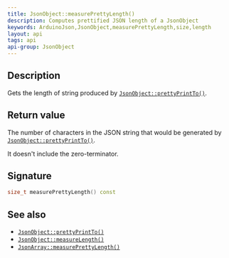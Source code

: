 ```yaml
---
title: JsonObject::measurePrettyLength()
description: Computes prettified JSON length of a JsonObject
keywords: ArduinoJson,JsonObject,measurePrettyLength,size,length
layout: api
tags: api
api-group: JsonObject
---
```


## Description

Gets the length of string produced by [`JsonObject::prettyPrintTo()`]({{site.baseurl}}/api/jsonobject/prettyprintto/).

## Return value

The number of characters in the JSON string that would be generated by [`JsonObject::prettyPrintTo()`]({{site.baseurl}}/api/jsonobject/prettyprintto/).

It doesn't include the zero-terminator.

## Signature

```c++
size_t measurePrettyLength() const
```

## See also

* [`JsonObject::prettyPrintTo()`]({{site.baseurl}}/api/jsonobject/prettyprintto/)
* [`JsonObject::measureLength()`]({{site.baseurl}}/api/jsonobject/measurelength/)
* [`JsonArray::measurePrettyLength()`]({{site.baseurl}}/api/jsonarray/measureprettylength/)
